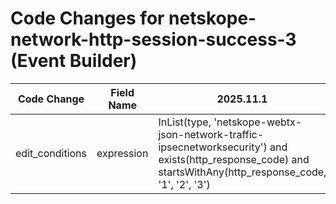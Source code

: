 # Code Changes for netskope-network-http-session-success-3 (Event Builder)

| Code Change | Field Name | 2025.11.1 | 2025.12.1 |
|-------------|------------|-----------|------------|
| edit_conditions | expression | InList(type, 'netskope-webtx-json-network-traffic-ipsecnetworksecurity') and exists(http_response_code) and startsWithAny(http_response_code, '1', '2', '3') | InList(type, 'netskope-webtx-json-network-traffic-ipsecnetworksecurity') and startsWithAny(http_response_code, '1', '2', '3') |